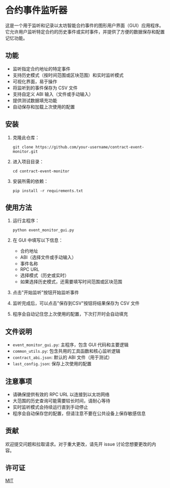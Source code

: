# 合约事件监听器

这是一个用于监听和记录以太坊智能合约事件的图形用户界面（GUI）应用程序。它允许用户监听特定合约的历史事件或实时事件，并提供了方便的数据保存和配置记忆功能。

## 功能

- 监听指定合约地址的特定事件
- 支持历史模式（按时间范围或区块范围）和实时监听模式
- 可视化界面，易于操作
- 将监听到的事件保存为 CSV 文件
- 支持自定义 ABI 输入（文件或手动输入）
- 提供测试数据填充功能
- 自动保存和加载上次使用的配置

## 安装

1. 克隆此仓库：
   ```
   git clone https://github.com/your-username/contract-event-monitor.git
   ```

2. 进入项目目录：
   ```
   cd contract-event-monitor
   ```

3. 安装所需的依赖：
   ```
   pip install -r requirements.txt
   ```

## 使用方法

1. 运行主程序：
   ```
   python event_monitor_gui.py
   ```

2. 在 GUI 中填写以下信息：
   - 合约地址
   - ABI（选择文件或手动输入）
   - 事件名称
   - RPC URL
   - 选择模式（历史或实时）
   - 如果选择历史模式，还需要填写时间范围或区块范围

3. 点击"开始监听"按钮开始监听事件

4. 监听完成后，可以点击"保存到CSV"按钮将结果保存为 CSV 文件

5. 程序会自动记住您上次使用的配置，下次打开时会自动填充

## 文件说明

- `event_monitor_gui.py`: 主程序，包含 GUI 代码和主要逻辑
- `common_utils.py`: 包含共用的工具函数和核心监听逻辑
- `contract_abi.json`: 默认的 ABI 文件（用于测试）
- `last_config.json`: 保存上次使用的配置

## 注意事项

- 请确保提供有效的 RPC URL 以连接到以太坊网络
- 大范围的历史查询可能需要较长时间，请耐心等待
- 实时监听模式会持续运行直到手动停止
- 程序会自动保存您的配置，但请注意不要在公共设备上保存敏感信息

## 贡献

欢迎提交问题和拉取请求。对于重大更改，请先开 issue 讨论您想要更改的内容。

## 许可证

[MIT](https://choosealicense.com/licenses/mit/)
